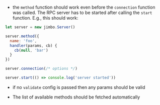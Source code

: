 * the `method` function should work even before the `connection` function was called. The RPC server has to be started after calling the `start` function. E.g., this should work:

``` javascript
let server = new jimbo.Server()

server.method({
  name: 'foo',
  handler(params, cb) {
    cb(null, 'bar')
  }
})

server.connection(/* options */)

server.start(() => console.log('server started'))
```

* if no `validate` config is passed then any params should be valid

* The list of available methods should be fetched automatically
